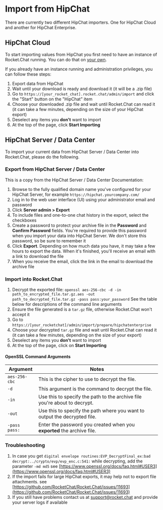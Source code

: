 # Import from HipChat

There are currently two different HipChat importers. One for HipChat Cloud and another for HipChat Enterprise.

## HipChat Cloud

To start importing values from HipChat you first need to have an instance of Rocket.Chat running. You can do that on [your own](https://docs.rocket.chat/developer-guides/quick-start/).

If you already have an instance running and administration privileges, you can follow these steps:

1. Export data from HipChat
2. Wait until your download is ready and download it (it will be a .zip file)
3. Go to `https://[your_rocket_chat].rocket.chat/admin/import` and click the "Start" button on the "HipChat" item
4. Choose your downloaded .zip file and wait until Rocket.Chat can read it (it can take a few minutes, depending on the size of your HipChat export)
5. Deselect any items you **don't** want to import
6. At the top of the page, click **Start Importing**

## HipChat Server / Data Center

To import your current data from HipChat Server / Data Center into Rocket.Chat, please do the following.

### Export from HipChat Server / Data Center

This is a copy from the HipChat Server / Data Center Documentation:

1. Browse to the fully qualified domain name you've configured for your HipChat Server, for example `https://hipchat.yourcompany.com/`
2. Log in to the web user interface (UI) using your administrator email and password
3. Click **Server admin > Export**
4. To include files and one-to-one chat history in the export, select the checkboxes
5. Create a password to protect your archive file in the **Password** and **Confirm Password** fields. You're required to provide this password when you import your data into HipChat Server. We don't store this password, so be sure to remember it
6. Click **Export**. Depending on how much data you have, it may take a few hours to export the data. When it's finished, you'll receive an email with a link to download the file
7. When you receive the email, click the link in the email to download the archive file

### Import into Rocket.Chat

1. Decrypt the exported file: `openssl aes-256-cbc -d -in path_to_encrypted_file.tar.gz.aes -out path_to_decrypted_file.tar.gz -pass pass:your_password` See the table below for descriptions of the command line arguments
2. Ensure the file generated is a `tar.gz` file, otherwise Rocket.Chat won't accept it
3. Go to `https://[your_rocketchat]/admin/import/prepare/hipchatenterprise`
4. Choose your decrypted `tar.gz` file and wait until Rocket.Chat can read it (it can take a few minutes, depending on the size of your export)
5. Deselect any items you **don't** want to import
6. At the top of the page, click on **Start Importing**

#### OpenSSL Command Arguments

| Argument      | Notes                                                                     |
| ------------- | ------------------------------------------------------------------------- |
| `aes-256-cbc` | This is the cipher to use to decrypt the file.                            |
| `-d`          | This argument is the command to decrypt the file.                         |
| `-in`         | Use this to specify the path to the archive file you're about to decrypt. |
| `-out`        | Use this to specify the path where you want to output the decrypted file. |
| `-pass pass:` | Enter the password you created when you **exported** the archive file.    |

### Troubleshooting

1. In case you get `digital envelope routines:EVP_DecryptFinal_ex:bad decrypt:../crypto/evp/evp_enc.c:541:` while decrypting, add the parameter `-md md5` see [https://www.openssl.org/docs/faq.html#USER3](https://www.openssl.org/docs/faq.html#USER3)
2. If the import fails for large HipChat exports, it may help not to export file attachments. see [https://github.com/RocketChat/Rocket.Chat/issues/11693](https://github.com/RocketChat/Rocket.Chat/issues/11693)
3. If you still have problems contact us at support@rocket.chat and provide your server logs if available
